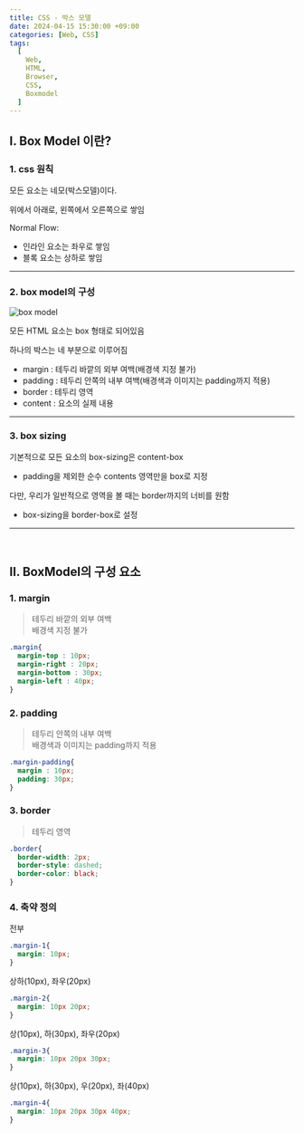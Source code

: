 ```yaml
---
title: CSS - 박스 모델
date: 2024-04-15 15:30:00 +09:00
categories: [Web, CSS]
tags:
  [
    Web,
    HTML,
    Browser,
    CSS,
    Boxmodel
  ]
---
```


## Ⅰ. Box Model 이란?

### 1. css 원칙

모든 요소는 네모(박스모델)이다.  

위에서 아래로, 왼쪽에서 오른쪽으로 쌓임  

Normal Flow:
- 인라인 요소는 좌우로 쌓임
- 블록 요소는 상하로 쌓임

---

### 2. box model의 구성

![box model](https://velog.velcdn.com/images/hoonnn/post/a7c296c7-c12b-4148-93ce-28204b117bb2/image.png)

모든 HTML 요소는 box 형태로 되어있음  

하나의 박스는 네 부분으로 이루어짐  
- margin : 테두리 바깥의 외부 여백(배경색 지정 불가)
- padding : 테두리 안쪽의 내부 여백(배경색과 이미지는 padding까지 적용)
- border : 테두리 영역
- content : 요소의 실제 내용

---

### 3. box sizing

기본적으로 모든 요소의 box-sizing은 content-box
- padding을 제외한 순수 contents 영역만을 box로 지정

다만, 우리가 일반적으로 영역을 볼 때는 border까지의 너비를 원함
- box-sizing을 border-box로 설정

---
<br>

## Ⅱ. BoxModel의 구성 요소

### 1. margin

> 테두리 바깥의 외부 여백  
> 배경색 지정 불가

```css
.margin{
  margin-top : 10px;
  margin-right : 20px;
  margin-bottom : 30px;
  margin-left : 40px;
}
```

### 2. padding
 
> 테두리 안쪽의 내부 여백  
> 배경색과 이미지는 padding까지 적용

```css
.margin-padding{
  margin : 10px;
  padding: 30px;
}
```

### 3. border

> 테두리 영역

```css
.border{
  border-width: 2px;
  border-style: dashed;
  border-color: black;
}
```

### 4. 축약 정의

전부
```css
.margin-1{
  margin: 10px;
}
```

상하(10px), 좌우(20px)
```css
.margin-2{
  margin: 10px 20px;
}
```

상(10px), 하(30px), 좌우(20px)
```css
.margin-3{
  margin: 10px 20px 30px;
}
```

상(10px), 하(30px), 우(20px), 좌(40px)
```css
.margin-4{
  margin: 10px 20px 30px 40px;
}
```